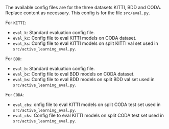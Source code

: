 The available config files are for the three datasets KITTI, BDD and CODA. Replace content as necessary. This config is for the file `src/eval.py`.

For `KITTI`:
 - `eval_k`: Standard evaluation config file.
 - `eval_kc`: Config file to eval KITTI models on CODA dataset.
 - `eval_ks`: Config file to eval KITTI models on split KITTI val set used in `src/active_learning_eval.py`.

For `BDD`:
 - `eval_b`: Standard evaluation config file.
 - `eval_bc`: Config file to eval BDD models on CODA dataset.
 - `eval_bs`: Config file to eval BDD models on split BDD val set used in `src/active_learning_eval.py`.

For `CODA`:
 - `eval_cbs`: onfig file to eval KITTI models on split CODA test set used in `src/active_learning_eval.py`.
 - `eval_cks`: Config file to eval KITTI models on split CODA test set used in `src/active_learning_eval.py`.
